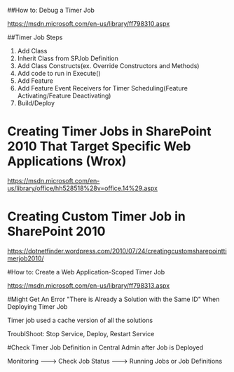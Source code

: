 ##How to: Debug a Timer Job

https://msdn.microsoft.com/en-us/library/ff798310.aspx


##Timer Job Steps

1. Add Class
2. Inherit Class from SPJob Definition
3. Add Class Constructs(ex. Override Constructors and Methods)
4. Add code to run in Execute()
5. Add Feature
6. Add Feature Event Receivers for Timer Scheduling(Feature Activating/Feature Deactivating)
7. Build/Deploy 

# Creating Timer Jobs in SharePoint 2010 That Target Specific Web Applications (Wrox)

https://msdn.microsoft.com/en-us/library/office/hh528518%28v=office.14%29.aspx


# Creating Custom Timer Job in SharePoint 2010 

https://dotnetfinder.wordpress.com/2010/07/24/creatingcustomsharepointtimerjob2010/


#How to: Create a Web Application-Scoped Timer Job

https://msdn.microsoft.com/en-us/library/ff798313.aspx


#Might Get An Error "There is Already a Solution with the Same ID" When Deploying Timer Job

Timer job used a cache version of all the solutions

TroublShoot: Stop Service, Deploy, Restart Service

#Check Timer Job Definition in Central Admin after Job is Deployed

Monitoring ---> Check Job Status ---> Running Jobs or Job Definitions



